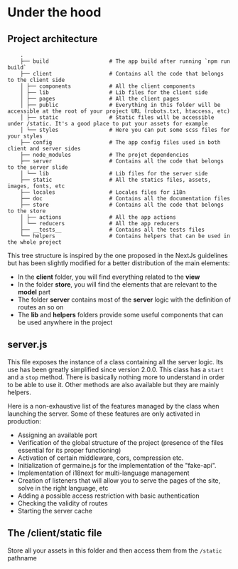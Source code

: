 # Under the hood  
  
## Project architecture  
```
    .  
    ├── build                   # The app build after running `npm run build`  
    ├── client                  # Contains all the code that belongs to the client side  
    │ ├── components            # All the client components  
    │ ├── lib                   # Lib files for the client side   
    │ ├── pages                 # All the client pages   
    │ ├── public                # Everything in this folder will be accessible at the root of your project URL (robots.txt, htaccess, etc)   
    │ ├── static                # Static files will be accessible under /static. It's a good place to put your assets for example   
    │ └── styles                # Here you can put some scss files for your styles   
    ├── config                  # The app config files used in both client and server sides  
    ├── node_modules            # The projet dependencies  
    ├── server                  # Contains all the code that belongs to the server slide
    │ └── lib                   # Lib files for the server side  
    ├── static                  # All the statics files, assets, images, fonts, etc  
    ├── locales                 # Locales files for i18n  
    ├── doc                     # Contains all the documentation files
    ├── store                   # Contains all the code that belongs to the store  
    │ ├── actions               # All the app actions  
    │ └── reducers              # All the app reducers  
    ├── __tests__               # Contains all the tests files
    └── helpers                 # Contains helpers that can be used in the whole project  
```
 
 
 This tree structure is inspired by the one proposed in the NextJs guidelines but has been slightly modified for a better distribution of the main elements:
  - In the **client** folder, you will find everything related to the **view** 
  - In the folder **store**, you will find the elements that are relevant to the **model** part
  - The folder **server** contains most of the  **server** logic with the definition of routes an so on
  - The **lib** and **helpers** folders provide some useful components that can be used anywhere in the project
 
 
 ## server.js
 
 
 This file exposes the instance of a class containing all the server logic. Its use has been greatly simplified since version 2.0.0. This class has a `start` and a `stop` method. There is basically nothing more to understand in order to be able to use it. Other methods are also available but they are mainly helpers.
 
 Here is a non-exhaustive list of the features managed by the class when launching the server. Some of these features are only activated in production:
  - Assigning an available port
  - Verification of the global structure of the project (presence of the files essential for its proper functioning)
  - Activation of certain middleware, cors, compression etc.
  - Initialization of germaine.js for the implementation of the "fake-api".
  - Implementation of i18next for multi-language management
  - Creation of listeners that will allow you to serve the pages of the site, solve in the right language, etc
  - Adding a possible access restriction with basic authentication
  - Checking the validity of routes
  - Starting the server cache
 
 
 ## The /client/static file
 
 Store all your assets in this folder and then access them from the `/static` pathname 